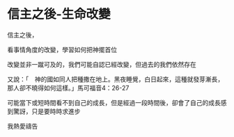 # 信主之後-生命改變

信主之後，

看事情角度的改變，學習如何把神擺首位

改變並非一蹴可及的，我們可能自認已經改變，但過去的我們依然存在

又說：「　神的國如同人把種撒在地上。黑夜睡覺，白日起來，這種就發芽漸長，那人卻不曉得如何這樣。」馬可福音4：26-27

可能當下或短時間看不到自己的成長，但是經過一段時間後，卻會了自己的成長感到驚訝，只是要時時求進步


我熱愛禱告